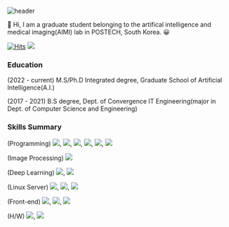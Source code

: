 ![header](https://capsule-render.vercel.app/api?type=waving&color=timeGradient&height=100&section=header&text=Claude%20SSim&fontSize=50)

&#128640;
Hi, I am a graduate student belonging to the artifical intelligence and medical imaging(AIMI) lab in POSTECH, South Korea. 
&#128512;

[![Hits](https://hits.seeyoufarm.com/api/count/incr/badge.svg?url=https%3A%2F%2Fgithub.com%2FJaeyoonSSim&count_bg=%2379C83D&title_bg=%23555555&icon=counter-strike.svg&icon_color=%23FFFFFF&title=hits&edge_flat=false)](https://hits.seeyoufarm.com)
![](https://img.shields.io/github/followers/JaeyoonSSim?style=social)

### Education 
(2022 - current) M.S/Ph.D Integrated degree, Graduate School of Artificial Intelligence(A.I.)

(2017 - 2021) B.S degree, Dept. of Convergence IT Engineering(major in Dept. of Computer Science and Engineering)

### Skills Summary
(Programming) <img src="https://img.shields.io/badge/C-A8B9CC?style=flat-square&logo=C&logoColor=white"/>, <img src="https://img.shields.io/badge/C++-00599C?style=flat-square&logo=C%2B%2B&logoColor=white"/>, <img src="https://img.shields.io/badge/Python-3766AB?style=flat-square&logo=Python&logoColor=white"/>, <img src="https://img.shields.io/badge/Java-007396?style=flat-square&logo=Java&logoColor=white"/>, <img src="https://img.shields.io/badge/MATLAB-000000?style=flat-square&logo=MATLAB&logoColor=white"/>, <img src="https://img.shields.io/badge/OCaml-EC6813?style=flat-square&logo=Ocaml&logoColor=white"/>

(Image Processing) <img src="https://img.shields.io/badge/OpenCV-5C3EE8?style=flat-square&logo=OpenCV&logoColor=white"/>

(Deep Learning) <img src="https://img.shields.io/badge/TensorFlow-FF6F00?style=flat-square&logo=TensorFlow&logoColor=white"/>, <img src="https://img.shields.io/badge/PyTorch-EE4C2C?style=flat-square&logo=PyTorch&logoColor=white"/>

(Linux Server) <img src="https://img.shields.io/badge/Unix-000000?style=flat-square&logo=Unix&logoColor=white"/>, <img src="https://img.shields.io/badge/Linux-003366?style=flat-square&logo=Linux&logoColor=white"/>, <img src="https://img.shields.io/badge/Docker-2496ED?style=flat-square&logo=Docker&logoColor=white"/>

(Front-end) <img src="https://img.shields.io/badge/HTML-E34F26?style=flat-square&logo=HTML5&logoColor=white"/>, <img src="https://img.shields.io/badge/CSS-1572B6?style=flat-square&logo=CSS3&logoColor=white"/>, <img src="https://img.shields.io/badge/Django-092E20?style=flat-square&logo=Django&logoColor=white"/>

(H/W) <img src="https://img.shields.io/badge/Arduino-00979D?style=flat-square&logo=Arduino&logoColor=white"/>, <img src="https://img.shields.io/badge/OrCAD-000000?style=flat-square&logo=OrCAD&logoColor=white"/>
